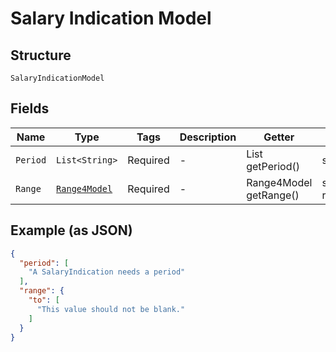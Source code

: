 
# Salary Indication Model

## Structure

`SalaryIndicationModel`

## Fields

| Name | Type | Tags | Description | Getter | Setter |
|  --- | --- | --- | --- | --- | --- |
| `Period` | `List<String>` | Required | - | List<String> getPeriod() | setPeriod(List<String> period) |
| `Range` | [`Range4Model`](../../doc/models/range-4-model.md) | Required | - | Range4Model getRange() | setRange(Range4Model range) |

## Example (as JSON)

```json
{
  "period": [
    "A SalaryIndication needs a period"
  ],
  "range": {
    "to": [
      "This value should not be blank."
    ]
  }
}
```


